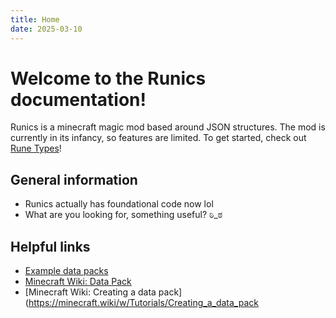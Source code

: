 ```yaml
---
title: Home
date: 2025-03-10
---
```


# Welcome to the Runics documentation!

Runics is a minecraft magic mod based around JSON structures. The mod is currently in its infancy, so features are limited. To get started, check out [Rune Types](rune_types.md)!
## General information

- Runics actually has foundational code now lol
- What are you looking for, something useful? ಠಿ_ಠ

## Helpful links

* [Example data packs](https://github.com/apace100/origins-example-packs)
* [Minecraft Wiki: Data Pack](https://minecraft.wiki/w/Data_Pack)
* [Minecraft Wiki: Creating a data pack](https://minecraft.wiki/w/Tutorials/Creating_a_data_pack
